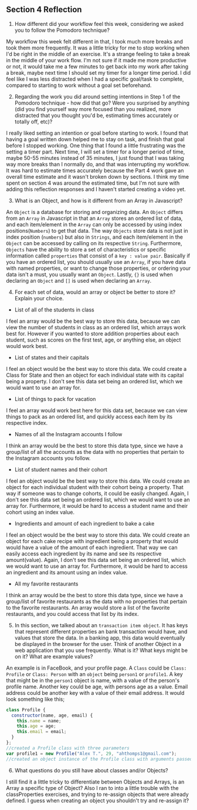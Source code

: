 ## Section 4 Reflection

1. How different did your workflow feel this week, considering we asked you to follow the Pomodoro technique?


My workflow this week felt different in that, I took much more breaks and took them more frequently. It was a
little tricky for me to stop working when I'd be right in the middle of an exercise. It's a strange feeling
to take a break in the middle of your work flow. I'm not sure if it made me more productive or not, it would
take me a few minutes to get back into my work after taking a break, maybe next time I should set my timer
for a longer time period. I did feel like I was less distracted when I had a specific goal/task to complete,
compared to starting to work without a goal set beforehand.


2. Regarding the work you did around setting intentions in Step 1 of the Pomodoro technique - how did that go? Were you surprised by anything (did you find yourself way more focused than you realized, more distracted that you thought you'd be, estimating times accurately or totally off, etc)?


I really liked setting an intention or goal before starting to work. I found that having a goal written down helped me
to stay on task, and finish that goal before I stopped working. One thing that I found a little frustrating was the
setting a timer part. Next time, I will set a timer for a longer period of time, maybe 50-55 minutes instead of 35
minutes, I just found that I was taking way more breaks than I normally do, and that was interrupting my workflow.
It was hard to estimate times accurately because the Part 4 work gave an overall time estimate and it wasn't
broken down by sections. I think my time spent on section 4 was around the estimated time, but I'm not sure with
adding this reflection responses and I haven't started creating a video yet.


3. What is an Object, and how is it different from an Array in Javascript?


An `Object` is a database for storing and organizing data. An `Object` differs from an `Array` in Javascript
in that an `Array` stores an ordered list of data, and each item/element in the `Array` can only be accessed by
using index positions(`Numbers`) to get that data. The way `Objects` store data is not just in index
position (`numbers`) but also in `Strings`, and each item/element in the `Object` can be accessed by calling
on its respective `String`. Furthermore, `Objects` have the ability to store a set of characteristics or specific
information called `properties` that consist of a `key : value pair`. Basically if you have an ordered list, you
should usually use an `Array`, if you have data with named properties, or want to change those properties, or
ordering your data isn't a must, you usually want an `Object`. Lastly, `{}` is used when declaring an `Object`
and `[]` is used when declaring an `Array`.


4. For each set of data, would an array or object be better to store it? Explain your choice.

  * List of all of the students in class

  I feel an array would be the best way to store this data, because we can view the number of students in class
  as an ordered list, which arrays work best for. However if you wanted to store addition properties about each
  student, such as scores on the first test, age, or anything else, an object would work best.

  * List of states and their capitals

  I feel an object would be the best way to store this data. We could create a Class for State and then an
  object for each individual state with its capital being a property. I don't see this data set being an
  ordered list, which we would want to use an array for.

  * List of things to pack for vacation

  I feel an array would work best here for this data set, because we can view things to pack as an ordered list,
  and quickly access each item by its respective index.

  * Names of all the Instagram accounts I follow

  I think an array would be the best to store this data type, since we have a group/list of all the accounts as
  the data with no properties that pertain to the Instagram accounts you follow.

  * List of student names and their cohort

  I feel an object would be the best way to store this data. We could create an object for each individual student
  with their cohort being a property. That way if someone was to change cohorts, it could be easily changed. Again,
  I don't see this data set being an ordered list, which we would want to use an array for. Furthermore, it would
  be hard to access a student name and their cohort using an index value.

  * Ingredients and amount of each ingredient to bake a cake

  I feel an object would be the best way to store this data. We could create an object for each cake recipe
  with ingredient being a property that would would have a value of the amount of each ingredient. That way
  we can easily access each ingredient by its name and see its respective amount(value). Again, I don't see
  this data set being an ordered list, which we would want to use an array for. Furthermore, it would
  be hard to access an ingredient and its amount using an index value.


  * All my favorite restaurants

  I think an array would be the best to store this data type, since we have a group/list of favorite restaurants as the data
  with no properties that pertain to the favorite restaurants. An array would store a list of the favorite restaurants,
  and you could access that list by its index.  



5. In this section, we talked about an `transaction item object`. It has keys that represent different properties an bank transaction would have, and values that store the data. In a banking app, this data would eventually be displayed in the browser for the user. Think of another Object in a web application that you use frequently. What is it? What keys might be on it? What are example values?

An example is in FaceBook, and your profile page. A `Class` could be `Class: Profile` or `Class: Person` with an `object` being
`person1` or `profile1`. A key that might be in the `person1` object is name, with a value of the person's profile name.
Another key could be age, with persons age as a value. Email address could be another key with a value of their email address.
It would look something like this;
```Javascript
class Profile {
  constructor(name, age, email) {
    this.name = name;
    this.age = age;
    this.email = email;
  }
};
//created a Profile class with three parameters
var profile1 = new Profile("Alex T.", 29, "ahthomps1@gmail.com");
//created an object instance of the Profile class with arguments passed in
```


6. What questions do you still have about classes and/or Objects?

I still find it a little tricky to differentiate between Objects and Arrays, is an Array a specific type of Object?
Also I ran to into a little trouble with the classProperties exercises, and trying to re-assign objects that were already
defined. I guess when creating an object you shouldn't try and re-assign it? 
